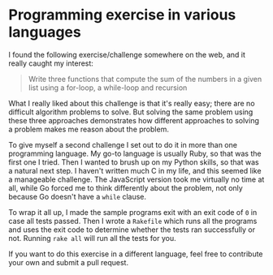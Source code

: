 # Programming exercise in various languages

I found the following exercise/challenge somewhere on the web, and it
really caught my interest:

> Write three functions that compute the sum of the numbers in a given
> list using a for-loop, a while-loop and recursion

What I really liked about this challenge is that it's really easy;
there are no difficult algorithm problems to solve. But solving the
same problem using these three approaches demonstrates how different
approaches to solving a problem makes me reason about the problem.

To give myself a second challenge I set out to do it in more than one
programming language. My go-to language is usually Ruby, so that was
the first one I tried. Then I wanted to brush up on my Python skills,
so that was a natural next step. I haven't written much C in my life,
and this seemed like a manageable challenge. The JavaScript version
took me virtually no time at all, while Go forced me to think
differently about the problem, not only because Go doesn't have a
`while` clause.

To wrap it all up, I made the sample programs exit with an exit code
of `0` in case all tests passed. Then I wrote a `Rakefile` which runs
all the programs and uses the exit code to determine whether the tests
ran successfully or not. Running `rake all` will run all the tests for you.

If you want to do this exercise in a different language, feel free to
contribute your own and submit a pull request.
